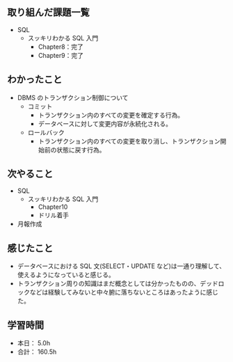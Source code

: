 ## 取り組んだ課題一覧

- SQL
  - スッキリわかる SQL 入門
    - Chapter8：完了
    - Chapter9：完了

## わかったこと

- DBMS のトランザクション制御について
  - コミット
    - トランザクション内のすべての変更を確定する行為。
    - データベースに対して変更内容が永続化される。
  - ロールバック
    - トランザクション内のすべての変更を取り消し、トランザクション開始前の状態に戻す行為。

## 次やること

- SQL
  - スッキリわかる SQL 入門
    - Chapter10
    - ドリル着手
- 月報作成

## 感じたこと

- データベースにおける SQL 文(SELECT・UPDATE など)は一通り理解して、使えるようになっていると感じる。
- トランザクション周りの知識はまだ概念としては分かったものの、デッドロックなどは経験してみないと中々腑に落ちないところはあったように感じた。

## 学習時間

- 本日： 5.0h
- 合計： 160.5h
